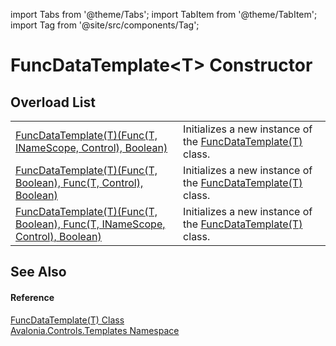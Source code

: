import Tabs from '@theme/Tabs'; 
import TabItem from '@theme/TabItem'; 
import Tag from '@site/src/components/Tag'; 

# FuncDataTemplate&lt;T&gt; Constructor


## Overload List
<table>
<tr>
<td><a href="M_Avalonia_Controls_Templates_FuncDataTemplate_1__ctor_2">FuncDataTemplate(T)(Func(T, INameScope, Control), Boolean)</a></td>
<td>Initializes a new instance of the <a href="T_Avalonia_Controls_Templates_FuncDataTemplate_1">FuncDataTemplate(T)</a> class.</td>
</tr>
<tr>
<td><a href="M_Avalonia_Controls_Templates_FuncDataTemplate_1__ctor">FuncDataTemplate(T)(Func(T, Boolean), Func(T, Control), Boolean)</a></td>
<td>Initializes a new instance of the <a href="T_Avalonia_Controls_Templates_FuncDataTemplate_1">FuncDataTemplate(T)</a> class.</td>
</tr>
<tr>
<td><a href="M_Avalonia_Controls_Templates_FuncDataTemplate_1__ctor_1">FuncDataTemplate(T)(Func(T, Boolean), Func(T, INameScope, Control), Boolean)</a></td>
<td>Initializes a new instance of the <a href="T_Avalonia_Controls_Templates_FuncDataTemplate_1">FuncDataTemplate(T)</a> class.</td>
</tr>
</table>

## See Also


#### Reference
<a href="T_Avalonia_Controls_Templates_FuncDataTemplate_1">FuncDataTemplate(T) Class</a>  
<a href="N_Avalonia_Controls_Templates">Avalonia.Controls.Templates Namespace</a>  
